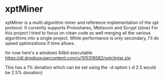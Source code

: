 xptMiner
========

xptMiner is a multi-algorithm miner and reference implementation of the xpt protocol. It currently supports Protoshares, Metiscoin and Scrypt (slow)
For this project I tried to focus on clean code as well merging all the various algorithms into a single project. While performance is only secondary, I'll do speed optimizations if time allows.

for now here's a windows 64bit executable
https://dl.dropboxusercontent.com/u/105316582/xptclintar.zip

This has a 1% donation which can be set using the -d option (-d 2.5 would be 2.5% donation)